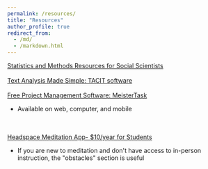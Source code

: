 ```yaml
---
permalink: /resources/
title: "Resources"
author_profile: true
redirect_from: 
  - /md/
  - /markdown.html
---
```



<a href="https://ciskiwitch.github.io/methods">
    Statistics and Methods Resources for Social Scientists </a>
<br>
<br>
<a href="http://tacit.usc.edu/">
    Text Analysis Made Simple: TACIT software </a>
<br>
<br>
<a href="https://www.mindmeister.com/mt/signup">
    Free Project Management Software: MeisterTask </a>
<ul>
  <li>Available on web, computer, and mobile</li>
</ul>
<br>
<br>
<a href="https://www.mindmeister.com/mt/signup">
    Headspace Meditation App- $10/year for Students </a>
<ul>
  <li>If you are new to meditation and don't have access to in-person instruction, the "obstacles" section is useful
</ul>
